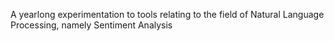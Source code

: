 A yearlong experimentation to tools relating to the field of Natural Language Processing, namely Sentiment Analysis